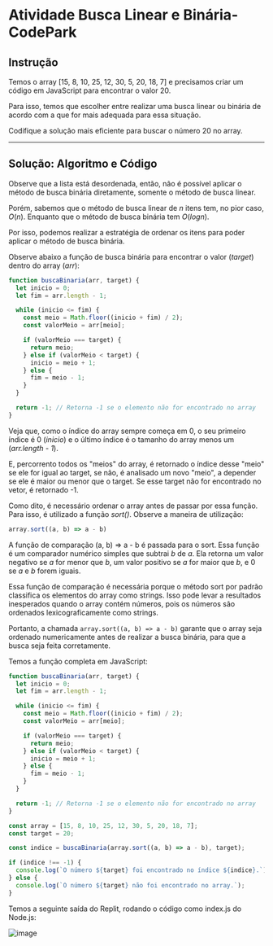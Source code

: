 # Atividade Busca Linear e Binária- CodePark

## Instrução
Temos o array [15, 8, 10, 25, 12, 30, 5, 20, 18, 7] e precisamos criar um código em JavaScript para encontrar o valor 20.

Para isso, temos que escolher entre realizar uma busca linear ou binária de acordo com a que for mais adequada para essa situação.

Codifique a solução mais eficiente para buscar o número 20 no array.

---

## Solução: Algoritmo e Código
Observe que a lista está desordenada, então, não é possível aplicar o método de busca binária diretamente, somente o método de busca linear.

Porém, sabemos que o método de busca linear de $n$ itens tem, no pior caso, $O(n)$. Enquanto que o método de busca binária tem $O(logn)$.

Por isso, podemos realizar a estratégia de ordenar os itens para poder aplicar o método de busca binária.

Observe abaixo a função de busca binária para encontrar o valor (_target_) dentro do array (_arr_):
```js
function buscaBinaria(arr, target) {
  let inicio = 0;
  let fim = arr.length - 1;

  while (inicio <= fim) {
    const meio = Math.floor((inicio + fim) / 2);
    const valorMeio = arr[meio];

    if (valorMeio === target) {
      return meio;
    } else if (valorMeio < target) {
      inicio = meio + 1;
    } else {
      fim = meio - 1;
    }
  }

  return -1; // Retorna -1 se o elemento não for encontrado no array
}
```
Veja que, como o índice do array sempre começa em 0, o seu primeiro índice é 0 (_inicio_) e o último índice é o tamanho do array menos um (_arr.length - 1_).

E, percorrento todos os "meios" do array, é retornado o índice desse "meio" se ele for igual ao target, se não, é analisado um novo "meio", a depender se ele é maior ou menor que o target. Se esse target não for encontrado no vetor, é retornado -1.

Como dito, é necessário ordenar o array antes de passar por essa função. Para isso, é utilizado a função _sort()_. Observe a maneira de utilização:
```js
array.sort((a, b) => a - b)
```
A função de comparação (a, b) => a - b é passada para o sort. Essa função é um comparador numérico simples que subtrai _b_ de _a_. Ela retorna um valor negativo se _a_ for menor que _b_, um valor positivo se _a_ for maior que _b_, e 0 se _a_ e _b_ forem iguais.

Essa função de comparação é necessária porque o método sort por padrão classifica os elementos do array como strings. Isso pode levar a resultados inesperados quando o array contém números, pois os números são ordenados lexicograficamente como strings.

Portanto, a chamada `array.sort((a, b) => a - b)` garante que o array seja ordenado numericamente antes de realizar a busca binária, para que a busca seja feita corretamente.

Temos a função completa em JavaScript:
```js
function buscaBinaria(arr, target) {
  let inicio = 0;
  let fim = arr.length - 1;

  while (inicio <= fim) {
    const meio = Math.floor((inicio + fim) / 2);
    const valorMeio = arr[meio];

    if (valorMeio === target) {
      return meio;
    } else if (valorMeio < target) {
      inicio = meio + 1;
    } else {
      fim = meio - 1;
    }
  }

  return -1; // Retorna -1 se o elemento não for encontrado no array
}

const array = [15, 8, 10, 25, 12, 30, 5, 20, 18, 7];
const target = 20;

const indice = buscaBinaria(array.sort((a, b) => a - b), target);

if (indice !== -1) {
  console.log(`O número ${target} foi encontrado no índice ${indice}.`);
} else {
  console.log(`O número ${target} não foi encontrado no array.`);
}
```
Temos a seguinte saída do Replit, rodando o código como index.js do Node.js:

![image](https://github.com/pedro-varela1/CursoFAP-SoftexPernambuco/assets/93870597/da1d6cbe-ddb7-4c94-bd79-639c09a3d7b4)

